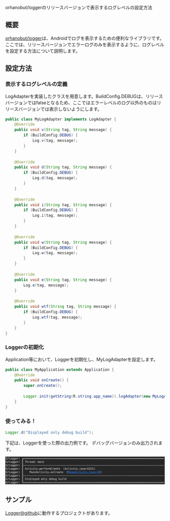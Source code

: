 orhanobut/loggerのリリースバージョンで表示するログレベルの設定方法

## 概要
[orhanobut/logger](https://github.com/orhanobut/logger)は、Androidでログを表示するための便利なライブラリです。
ここでは、リリースバージョンでエラーログのみを表示するように、ログレベルを設定する方法について説明します。

## 設定方法
### 表示するログレベルの定義
LogAdapterを実装したクラスを用意します。BuildConfig.DEBUGは、リリースバージョンではfalseとなるため、ここではエラーレベルのログ以外のものはリリースバージョンでは表示しないようにします。

```java
public class MyLogAdapter implements LogAdapter {
    @Override
    public void v(String tag, String message) {
        if (BuildConfig.DEBUG) {
            Log.v(tag, message);
        }
    }

    @Override
    public void d(String tag, String message) {
        if (BuildConfig.DEBUG) {
            Log.d(tag, message);
        }
    }

    @Override
    public void i(String tag, String message) {
        if (BuildConfig.DEBUG) {
            Log.i(tag, message);
        }
    }

    @Override
    public void w(String tag, String message) {
        if (BuildConfig.DEBUG) {
            Log.w(tag, message);
        }
    }

    @Override
    public void e(String tag, String message) {
        Log.e(tag, message);
    }

    @Override
    public void wtf(String tag, String message) {
        if (BuildConfig.DEBUG) {
            Log.wtf(tag, message);
        }
    }
}
```

### Loggerの初期化
Application等において、Loggerを初期化し、MyLogAdapterを設定します。

```java
public class MyApplication extends Application {
    @Override
    public void onCreate() {
        super.onCreate();

        Logger.init(getString(R.string.app_name)).logAdapter(new MyLogAdapter());
    }
}
```

### 使ってみる！
```java
Logger.d("Displayed only debug build");
```

下記は、Loggerを使った際の出力例です。
デバッグバージョンのみ出力されます。

![image1](https://github.com/ayakix/Logger/raw/master/images/image1.png)

## サンプル
[Logger@github](https://github.com/ayakix/Logger)に動作するプロジェクトがあります。
